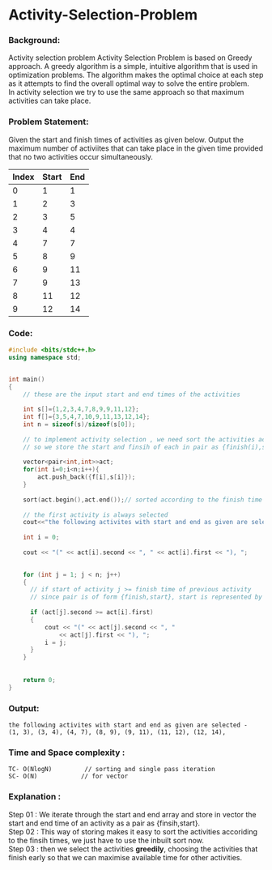 # Activity-Selection-Problem

### Background:
Activity selection problem
Activity Selection Problem is based on Greedy approach. A greedy algorithm is a simple, intuitive algorithm that is used in optimization problems. The algorithm makes the optimal choice at each step as it attempts to find the overall optimal way to solve the entire problem.
<br />
In activity selection we try to use the same approach so that maximum activities can take place.


### Problem Statement:
Given the start and finish times of activities as given below. Output the maximum number of activiites that can take place in the given time provided that no two activities occur simultaneously.

| Index  | Start | End    |
| -----  | ----- | ------ |
| 0      | 1     | 1      |
| 1      | 2     | 3      |
| 2      | 3     | 5      |
| 3      | 4     | 4      |
| 4      | 7     | 7      |
| 5      | 8     | 9      |
| 6      | 9     | 11     |
| 7      | 9     | 13     |
| 8      | 11    | 12     |
| 9      | 12    | 14     |


### Code:

```cpp
#include <bits/stdc++.h>
using namespace std;


int main()
{
    // these are the input start and end times of the activities
    
    int s[]={1,2,3,4,7,8,9,9,11,12};
    int f[]={3,5,4,7,10,9,11,13,12,14};
    int n = sizeof(s)/sizeof(s[0]);
    
    // to implement activity selection , we need sort the activities according to the finish times
    // so we store the start and finsih of each in pair as {finish(i),start(i)}
    
    vector<pair<int,int>>act;
    for(int i=0;i<n;i++){
        act.push_back({f[i],s[i]});
    }
    
    sort(act.begin(),act.end());// sorted according to the finish time
    
    // the first activity is always selected
    cout<<"the following activites with start and end as given are selected - "<<endl;
    
    int i = 0;
    
    cout << "(" << act[i].second << ", " << act[i].first << "), ";

    
    for (int j = 1; j < n; j++)
    {
      // if start of activity j >= finish time of previous activity
      // since pair is of form {finish,start}, start is represented by .second and finsih by .first
      
      if (act[j].second >= act[i].first)
      {
          cout << "(" << act[j].second << ", "
              << act[j].first << "), ";
          i = j;
      }
    }
    
    
    return 0;
}

```


### Output:
```
the following activites with start and end as given are selected - 
(1, 3), (3, 4), (4, 7), (8, 9), (9, 11), (11, 12), (12, 14),
```

### Time and Space complexity :
```
TC- O(NlogN)         // sorting and single pass iteration
SC- O(N)            // for vector
```


### Explanation : 

Step 01 : We iterate through the start and end array and store in vector the start and end time of an activity as a pair as {finsih,start}.<br />
Step 02 : This way of storing makes it easy to sort the activities accoriding to the finsih times, we just have to use the inbuilt sort now.<br />
Step 03 : then we select the activities **greedily**, choosing the activities that finish early so that we can maximise available time for other activities.
